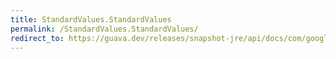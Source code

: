 ```yaml
---
title: StandardValues.StandardValues
permalink: /StandardValues.StandardValues/
redirect_to: https://guava.dev/releases/snapshot-jre/api/docs/com/google/common/collect/ForwardingMap.StandardValues.html#StandardValues--
---
```

